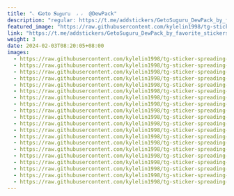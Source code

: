 ```yaml
---
title: "𝁘 𝐆𝖾t𝗈 𝐒𝗎𝗀𝗎r𝗎  ៸ ៸  @DewPack"
description: "regular: https://t.me/addstickers/GetoSuguru_DewPack_by_favorite_stickers_bot"
featured_image: "https://raw.githubusercontent.com/kylelin1998/tg-sticker-spreading-worldwide-images/main/img/cd3f5e6a-798c-4389-97c3-b5fed6c84548.jpg"
link: "https://t.me/addstickers/GetoSuguru_DewPack_by_favorite_stickers_bot"
weight: 3
date: 2024-02-03T08:20:05+08:00
images:
  - https://raw.githubusercontent.com/kylelin1998/tg-sticker-spreading-worldwide-images/main/img/cd3f5e6a-798c-4389-97c3-b5fed6c84548.jpg
  - https://raw.githubusercontent.com/kylelin1998/tg-sticker-spreading-worldwide-images/main/img/969ea460-d494-4d39-8a9f-7b87b29648b9.jpg
  - https://raw.githubusercontent.com/kylelin1998/tg-sticker-spreading-worldwide-images/main/img/b2ea8569-4812-40cf-acd3-a76aa8edb4c9.jpg
  - https://raw.githubusercontent.com/kylelin1998/tg-sticker-spreading-worldwide-images/main/img/7599eabc-5e74-4fa3-bf4c-414077a1c7a1.jpg
  - https://raw.githubusercontent.com/kylelin1998/tg-sticker-spreading-worldwide-images/main/img/acec54ef-3357-4cdb-a9c4-1b6e3427e3c3.jpg
  - https://raw.githubusercontent.com/kylelin1998/tg-sticker-spreading-worldwide-images/main/img/09498a50-3652-4bc3-be4c-c5e12b6d2b27.jpg
  - https://raw.githubusercontent.com/kylelin1998/tg-sticker-spreading-worldwide-images/main/img/bbfaf0e0-37f1-4a09-99dc-e5ef05bf2518.jpg
  - https://raw.githubusercontent.com/kylelin1998/tg-sticker-spreading-worldwide-images/main/img/3fa147e8-1922-41e4-a2d4-6989392ec9f3.jpg
  - https://raw.githubusercontent.com/kylelin1998/tg-sticker-spreading-worldwide-images/main/img/40b7d4bd-0222-471f-95f6-487d506c6ed7.jpg
  - https://raw.githubusercontent.com/kylelin1998/tg-sticker-spreading-worldwide-images/main/img/0e71779f-b2b0-4861-982f-af40d62de265.jpg
  - https://raw.githubusercontent.com/kylelin1998/tg-sticker-spreading-worldwide-images/main/img/04daf884-b5ce-4238-ab34-31dc9ebc57c5.jpg
  - https://raw.githubusercontent.com/kylelin1998/tg-sticker-spreading-worldwide-images/main/img/b26ee10b-6c91-4e22-a080-999a2686c2f4.jpg
  - https://raw.githubusercontent.com/kylelin1998/tg-sticker-spreading-worldwide-images/main/img/dba89779-ed70-4b4e-931f-e74eef5cbd61.jpg
  - https://raw.githubusercontent.com/kylelin1998/tg-sticker-spreading-worldwide-images/main/img/5a86b750-939e-4e44-818f-370ab7ea020f.jpg
  - https://raw.githubusercontent.com/kylelin1998/tg-sticker-spreading-worldwide-images/main/img/3994464a-c3ac-4176-9217-32a9ac4d6495.jpg
  - https://raw.githubusercontent.com/kylelin1998/tg-sticker-spreading-worldwide-images/main/img/3ba4225a-40c4-4619-8644-5f970fb35f48.jpg
  - https://raw.githubusercontent.com/kylelin1998/tg-sticker-spreading-worldwide-images/main/img/3a5e73d2-9d46-453f-8f3a-61cc60e23351.jpg
  - https://raw.githubusercontent.com/kylelin1998/tg-sticker-spreading-worldwide-images/main/img/1e4a55df-b8e1-4fbc-bbb0-689503acb4f8.jpg
  - https://raw.githubusercontent.com/kylelin1998/tg-sticker-spreading-worldwide-images/main/img/94041e9e-6503-4487-b756-c4c47cc45368.jpg
  - https://raw.githubusercontent.com/kylelin1998/tg-sticker-spreading-worldwide-images/main/img/4666dea4-e473-4d07-8f2b-c3a2e7b835cf.jpg
---
```

